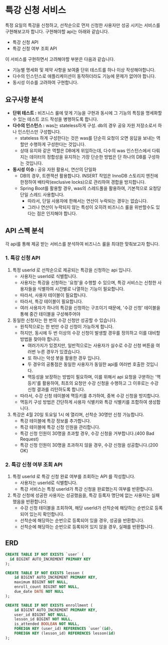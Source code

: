 # 특강 신청 서비스

특정 요일의 특강을 신청하고, 선착순으로 먼저 신청한 사용자만 성공 시키는 서비스를 구현해보고자 합니다. 구현해야할 api는 아래와 같습니다.

- 특강 신청 API
- 특강 신청 여부 조회 API

이 서비스를 구현하면서 고려해야할 부분은 다음과 같습니다.

- 기능별 명세화 및 제약 사항을 보여줄 단위 테스트를 하나 이상 작성해야합니다.
- 다수의 인스턴스로 애플리케이션이 동작하더라도 기능에 문제가 없어야 합니다.
- 동시성 이슈를 고려하여 구현합니다.

## 요구사항 분석

- **단위 테스트 :** 비즈니스 룰에 맞게 기능을 구현과 동시에 그 기능의 특징을 명세화할 수 있는 테스트 코드 작성을 병행하도록 합니다.
- **다수의 인스턴스 :** was는 stateless하게 구성. db의 경우 공유 자원 저장소로서 하나 인스턴스만 구성합니다.
    - stateless 하게 구성한다는 것은 was를 단순히 요청이 오면 응답을 보내는 역할만 수행하게 구성한다는 것입니다.
    - 상태 유지와 같은 역할은 DB에게 위임하는데, 다수의 was 인스턴스에서 다뤄지는 데이터의 정합성을 유지하는 가장 단순한 방법은 단 하나의 DB를 구성하는 것입니다.
- **동시성 이슈 :** 공유 자원 활용시, 연산의 단일화
    - DB의 경우, 트랜잭션 활용합니다. INSERT 작업은 InnoDB 스토리지 엔진에 한정하여 배타락(exclusive locks)으로 관리하여 경합을 방지합니다.
    - Spring Boot를 활용할 경우, was의 스레드풀을 활용하여, 기본적으로 요청당 단일 스레드 사용합니다.
        - 따라서, 단일 사용자에 한해서는 연산이 누락되는 경우는 없습니다.
        - 그러나 연산이 누락되지 않는 특성이 오히려 비즈니스 룰을 위반할수도 있다는 점은 인지해야 합니다.

## API 스펙 분석

각 api를 통해 제공 받는 서비스를 분석하여 비즈니스 룰을 최대한 맞춰보고자 합니다.

### 1. 특강 신청 API

1. 특정 userId 로 선착순으로 제공되는 특강을 신청하는 api 입니다.
    - 사용자는 userId로 식별합니다.
    - 사용자는 특강을 신청하는 '요청'을 수행할 수 있으며, 특강 서비스는 신청한 사용자들을 식별하여 시간별로 나열하는 기능이 필요합니다.
    - 따라서, 사용자 테이블이 필요합니다.
    - 따라서, 특강 테이블이 필요합니다.
    - 여러 사용자가 하나의 특강을 신청하는 구조이기 때문에, '수강 신청' 테이블을 통해 중간 테이블을 구성해주어야
2. 동일한 신청자는 한 번의 수강 신청만 성공할 수 있습니다.
    - 원칙적으로는 한 번만 수강 신청이 가능하게 합니다.
    - 하지만, 동시에 두 번 이상의 수강 신청이 발생할 경우를 정의하고 이를 대비할 방법을 찾아야 합니다.
      - 여러가지가 있겠지만, 일반적으로는 사용자가 실수로 수강 신청 버튼을 여러번 누른 경우가 있겠습니다.
      - 또 하나는 악성 봇을 활용한 경우 입니다.
      - 두 경우의 공통점은 동일한 사용자가 동일한 api를 여러번 호출한 것입니다.
      - 멱등성을 보장하는 방법이 필요하며, 이를 위해서 api 요청을 구분하는 '멱등키'를 활용하여, 최초의 요청만 수강 신청을 수행하고 그 이후로는 수강 신청 결과를 리턴하도록 합니다.
    - 따라서, 수강 신청 테이블에 멱등키를 추가하여, 중복 수강 신청을 방지합니다.
    - 멱등키 구성 방법은 간단하게 사용자 식별키와 특강 식별키를 조합하여 생성합니다.
3. 특강은 4월 20일 토요일 1시 에 열리며, 선착순 30명만 신청 가능합니다.
   - 특강 테이블에 특강 정보를 추가합니다.
   - 특강 테이블에 특강 신청 인원을 관리합니다.
   - 특강 신청 인원이 30명을 초과할 경우, 수강 신청을 거부합니다.(400 Bad Request)
   - 특강 신청 인원이 30명을 초과하지 않을 경우, 수강 신청을 성공합니다.(200 OK)

### 2. 특강 신청 여부 조회 API

1. 특정 userId 로 특강 신청 완료 여부를 조회하는 API 를 작성합니다.
   - 사용자는 userId로 식별합니다.
   - 특강 서비스는 특정 userId가 특강 신청을 완료했는지 여부를 반환합니다.
2. 특강 신청에 성공한 사용자는 성공했음을, 특강 등록자 명단에 없는 사용자는 실패했음을 반환합니다.
   - 수강 신청 테이블을 조회하여, 해당 userId가 선착순에 해당하는 순번으로 등록되어 있는지 확인합니다.
   - 선착순에 해당하는 순번으로 등록되어 있을 경우, 성공을 반환합니다.
   - 선착순에 해당하는 순번으로 등록되어 있지 않을 경우, 실패를 반환합니다.

## ERD

```SQL
CREATE TABLE IF NOT EXISTS `user` (
  id BIGINT AUTO_INCREMENT PRIMARY KEY
);

CREATE TABLE IF NOT EXISTS lesson (
    id BIGINT AUTO_INCREMENT PRIMARY KEY,
    maximum BIGINT NOT NULL,
    enroll_count BIGINT NOT NULL,
    due_date DATE NOT NULL
);

CREATE TABLE IF NOT EXISTS enrollment (
    id BIGINT AUTO_INCREMENT PRIMARY KEY,
    user_id BIGINT NOT NULL,
    lesson_id BIGINT NOT NULL,
    is_attended BOOLEAN NOT NULL,
    FOREIGN KEY (user_id) REFERENCES `user`(id),
    FOREIGN KEY (lesson_id) REFERENCES lesson(id)
);
```

